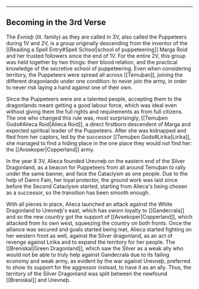 -- - -
## Becoming in the 3rd Verse

The _Evnieþ_ (lit. family) as they are called in 3V, also called the Puppeteers during 1V and 2V, is a group originally descending from the inventor of the [[Reading a Spell Entry#Spell School|school of puppeteering]] Marga Roid and her trusted followers since the end of 1V. For the entire 2V, this group was held together by two things: their blood relation, and the practical knowledge of the secretive school of puppeteering. Even when considering territory, the Puppeteers were spread all across [[Temuþan]], joining the different dragonlands under one condition: to never join the army, in order to never risk laying a hand against one of their own.

Since the Puppeteers were are a talented people, accepting them to the dragonlands meant getting a good labour force, which was ideal even without giving them the full rights and requirements as from full citizens. The one who changed this rule was, most surprisingly, [[Temuþen Gods#Alieca Roid|Alieca Roid]], a direct firstborn descendent of Marga and expected spiritual leader of the Puppeteers. After she was kidnapped and fled from her captors, led by the successor [[Temuþen Gods#Lirika|Lirika]], she managed to find a hiding place in the one place they would not find her: the [[Avsekoper|Copperland]] army.

In the year 8 3V, Alieca founded Urevneþ on the eastern end of the Silver Dragonland, as a beacon for Puppeteers from all around Temuþan to rally under the same banner, and face the Cataclysm as one people. Due to the help of Danro Fain, her loyal protector, the ground work was laid since before the Second Cataclysm started, starting from Alieca's being chosen as a successor, so the transition has been smooth enough.

With all pieces in place, Alieca launched an attack against the White Dragonland to Urevneþ's east, which has sworn loyalty to [[Gandecrala]] and so the new country got the support of [[Avsekoper|Copperland]], which attacked from its own west, squeezing the country on both fronts. Once the alliance was secured and goals started being met, Alieca started fighting on her western front as well, against the Silver dragonland, as an act of revenge against Lirika and to expand the territory for her people. The [[Breniskal|Green Dragonland]], which saw the Silver as a weak ally who would not be able to truly help against Gandecrala due to its failing economy and weak army, as evident by the war against Urevneþ, preferred to show its support for the aggressor instead, to have it as an ally. Thus, the territory of the Silver Dragonland was split between the newfound [[Breniskal]] and Urevneþ.
